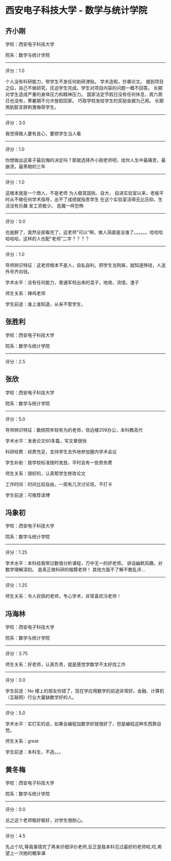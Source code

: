 # 西安电子科技大学 - 数学与统计学院

## 齐小刚

学校：西安电子科技大学

院系：数学与统计学院

* * *

评分：1.0

个人没有科研能力，带学生不发任何助研津贴。
学术造假，抄袭论文。
接到项目之后，自己不做研究，压迫学生完成。学生对项目内容的问题一概不回答。
长期对学生造成严重的身体压力和精神压力。
国家法定节假日没有任何休息，周六周日也没有，寒暑期不允许放假回家。
巧取学校发给学生的奖励金据为己用。
长期用肮脏言辞刺激侮辱学生。

* * *

评分：3.0

我觉得做人要有良心，要把学生当人看

* * *

评分：1.0

你想做出这辈子最后悔的决定吗？那就选择齐小刚老师吧，给你人生中最痛苦，最崩溃，最黑暗的三年

* * *

评分：1.0

这根本就是一个商人，不是老师
为人极其固执、自大，
自进实验室以来，老板平时从不做任何学术指导，出不了成绩就指责学生
在这个实验室活得无比压抑，生活没有乐趣
发工资极少。
恶魔一样恐怖

* * *

评分：0.0

也是醉了，竟然全部看完了，这老师“可以”啊，做人简直是没谁了。。。。。。哈哈哈哈哈哈，这样的人也配“老师”二字？？？？

* * *

评分：1.0

导师辨识特征：这老师根本不是人，自私自利，把学生当狗屎，就知道挣钱，人送外号齐向钱。

学术水平：没有任何能力，普通军校出来的混子，地痞，流氓，渣子

师生关系：辣鸡老师

学生前途：谁上谁知道，从来不管学生，

## 张胜利

学校：西安电子科技大学

院系：数学与统计学院

* * *

评分：2.5

## 张欣

学校：西安电子科技大学

院系：数学与统计学院

* * *

评分：5.0

导师辨识特征：数统院年轻有为的老师，信远楼209办公，本科教高代

学术水平：发表论文60多篇，写文章很快

科研经费：经费充足，支持学生去外地参加圈内学术会议

学生补助：按学校标准按时发放，平时会有一些劳务费

师生关系：很好的，认真帮学生修改论文

工作时间：时间比较自由，一周有几次讨论班，不打卡

学生前途：可推荐读博

## 冯象初

学校：西安电子科技大学

院系：数学与统计学院

* * *

评分：1.25

学术水平：本科给我带过数值分析课程，万中无一的好老师。
讲话幽默风趣，对数学理解深刻。
是真正做科研的楷模老师！
其他方面不了解不敢乱评…

* * *

评分：1.25

师生关系：令人钦佩的老师，专心学术，非常喜欢冯老师！

## 冯海林

学校：西安电子科技大学

院系：数学与统计学院

* * *

评分：3.75

师生关系：好老师，认真负责，就是感觉学数学不太好找工作

* * *

评分：0.0

学生前途：No 楼上的朋友你错了，现在学应用数学的前途非常好。金融、计算机（互联网）行业大量缺数学好的人。

* * *

评分：5.0

学术水平：实打实的说，如果会编程加数学好就很好了，但是编程这种东西靠自觉。

师生关系：great

学生前途：本科生，不造。。。

## 黄冬梅

学校：西安电子科技大学

院系：数学与统计学院

* * *

评分：0.0

总之这个老师极好极好，对学生很耐心。

* * *

评分：4.5

先占个坑,等我事情完了再来仔细评价老师,反正是我本科见过最好的老师啦,哎,希望上一次她的概率课.